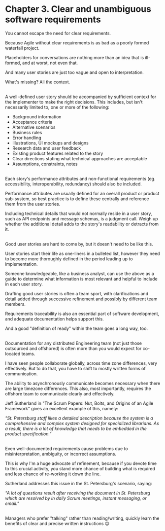 # Chapter 3. Clear and unambiguous software requirements

You cannot escape the need for clear requirements. 

Because Agile without clear requirements is as bad as a poorly formed waterfall project. 

Placeholders for conversations are nothing more than an idea that is ill-formed, and at worst, not even that.

And many user stories are just too vague and open to interpretation. 

What's missing? All the context.<br/><br/>


A well-defined user story should be accompanied by sufficient context for the implementer to make the right decisions. This includes, but isn't necessarily limited to, one or more of the following:

- Background information
- Acceptance criteria 
- Alternative scenarios
- Business rules
- Error handling
- Illustrations, UI mockups and designs
- Research data and user feedback
- Existing product features related to the story
- Clear directions stating what technical approaches are acceptable
- Assumptions, constraints, notes<br/><br/>


Each story's performance attributes and non-functional requirements (eg. accessibility, interoperability, redundancy) should also be included. 

Performance attributes are usually defined for an overall product or product sub-system, so best practice is to define these centrally and reference them from the user stories. 

Including technical details that would not normally reside in a user story, such as API endpoints and message schemas, is a judgment call. Weigh up whether the additional detail adds to the story's readability or detracts from it.<br/><br/>


Good user stories are hard to come by, but it doesn't need to be like this.

User stories start their life as one-liners in a bulleted list, however they need to become more thoroughly defined in the period leading up to implementation.

Someone knowledgeable, like a business analyst, can use the above as a guide to determine what information is most relevant and helpful to include in each user story. 

Drafting good user stories is often a team sport, with clarifications and detail added through successive refinement and possibly by different team members.

Requirements traceability is also an essential part of software development, and adequate documentation helps support this. 

And a good "definition of ready" within the team goes a long way, too.<br/><br/>


Documentation for any distributed Engineering team (not just those outsourced and offshored) is often more than you would expect for co-located teams. 

I have seen people collaborate globally, across time zone differences, very effectively. But to do that, you have to shift to mostly written forms of communication.

The ability to asynchronously communicate becomes necessary when there are large timezone differences. This also, most importantly, requires the offshore team to communicate clearly and effectively. 

Jeff Sutherland in "The Scrum Papers: Nut, Bolts, and Origins of an Agile Framework" gives an excellent example of this, namely:

*"St. Petersburg staff likes a detailed description because the system is a comprehensive and complex system designed for specialized librarians. As a result, there is a lot of knowledge that needs to be embedded in the product specification."*<br/><br/>


Even well-documented requirements cause problems due to misinterpretation, ambiguity, or incorrect assumptions. 

This is why I'm a huge advocate of refinement, because if you devote time to this crucial activity, you stand more chance of building what is required and less chance of re-working it down the line. 

Sutherland addresses this issue in the St. Petersburg's scenario, saying:

*"A lot of questions result after receiving the document in St. Petersburg which are resolved by in daily Scrum meetings, instant messaging, or email."*<br/><br/>


Managers who prefer "talking" rather than reading/writing, quickly learn the benefits of clear and precise written instructions 😊
